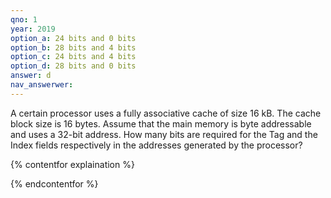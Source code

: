 ```yaml
---
qno: 1
year: 2019
option_a: 24 bits and 0 bits 
option_b: 28 bits and 4 bits
option_c: 24 bits and 4 bits 
option_d: 28 bits and 0 bits
answer: d
nav_answerwer:
---
```


A certain processor uses a fully associative cache of size 16 kB. The cache block size is 16
bytes. Assume that the main memory is byte addressable and uses a 32-bit address. How
many bits are required for the Tag and the Index fields respectively in the addresses generated
by the processor?

{% contentfor explaination %}

{% endcontentfor %}